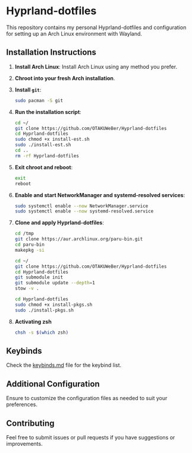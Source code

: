 # Hyprland-dotfiles

This repository contains my personal Hyprland-dotfiles and configuration for setting up an Arch Linux environment with Wayland.

## Installation Instructions

1. **Install Arch Linux**: Install Arch Linux using any method you prefer.

2. **Chroot into your fresh Arch installation**.

3. **Install `git`**:
    ```bash
    sudo pacman -S git
 
    ```
4. **Run the installation script**:
    ```bash
    cd ~/
    git clone https://github.com/OTAKUWeBer/Hyprland-dotfiles
    cd Hyprland-dotfiles
    sudo chmod +x install-est.sh
    sudo ./install-est.sh
    cd ..
    rm -rf Hyprland-dotfiles
    ```

5. **Exit chroot and reboot**:
    ```bash
    exit
    reboot
    ```

6. **Enable and start NetworkManager and systemd-resolved services**:
    ```bash
    sudo systemctl enable --now NetworkManager.service
    sudo systemctl enable --now systemd-resolved.service
    ```
    
4. **Clone and apply Hyprland-dotfiles**:
    ```bash
    cd /tmp
    git clone https://aur.archlinux.org/paru-bin.git
    cd paru-bin
    makepkg -si
    
    cd ~/
    git clone https://github.com/OTAKUWeBer/Hyprland-dotfiles
    cd Hyprland-dotfiles
    git submodule init
    git submodule update --depth=1
    stow -v .

    cd Hyprland-dotfiles
    sudo chmod +x install-pkgs.sh
    sudo ./install-pkgs.sh
    ```

8. **Activating zsh**
    ```bash
    chsh -s $(which zsh)
    ```

## Keybinds

Check the [keybinds.md](https://github.com/OTAKUWeBer/Hyprland-dotfiles/blob/main/keybinds.md) file for the keybind list.

## Additional Configuration

Ensure to customize the configuration files as needed to suit your preferences. 

## Contributing

Feel free to submit issues or pull requests if you have suggestions or improvements.
